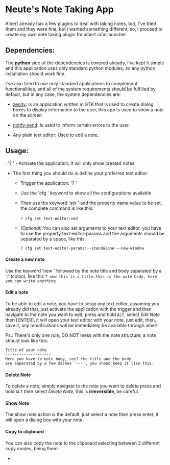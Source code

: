 # Neute's Note Taking App

Albert already has a few plugins to deal with taking notes, but, I've tried them and they were fine, but i wanted something different, so, i proceed to create my own note taking plugin for albert omnilauncher.

## Dependencies:

The **python** side of the dependencies is covered already, I've kept it simple and this application uses only standard python modules, so any python installation should work fine.

I've also tried to use only standard applications to complement functionalities, and all of the system requirements should be fulfilled by default, but in any case, the system dependencies are:

* [zenity](https://help.gnome.org/users/zenity/stable/): Is an application written in GTK that is used to create dialog boxes to display information to the user, this app is used to show a note on the screen

* [notify-send](https://wiki.archlinux.org/title/Desktop_notifications): Is used to inform certain errors to the user.

* Any plain text editor: Used to edit a note.

## Usage:

<trigger>: '? ' - Activate the application, it will only show created notes

* The first thing you should do is define your preferred text editor:
  
  * Trigger the application: '? '
  
  * Use the 'cfg ' keyword to show all the configurations available
  
  * Then use the keyword 'set ' and the property name:value to be set, the complete command is like this:
    
    `? cfg set text-editor:xed `  
  
  * *(Optional)* You can also set arguments to your text editor, you have to use the property text-editor-params and the arguments should be separated by a space, like this:
    
    `? cfg set text-editor-params:--standalone --new-window`

#### Create a new note

Use the keyword 'new ' followed by the note title and body separated by a ':' (colon), like this `? new this is a title:this is the note body, here you can write anything`

#### Edit a note

To be able to edit a note, you have to setup any text editor, assuming you already did that, just activate the application with the trigger and then navigate to the note you want to edit, press and hold `ALT`, select *Edit Note* then [ENTER], it will open your text editor with your note, just edit, then, save it, any modifications will be immediately be available through albert

Ps.: There's only one rule, DO NOT mess with the note structure, a note should look like this:

```
Title of your note
--------------------
Here you have te note body, see? the title and the body 
are separated by a few dashes '---', you shoud keep it like this.
```

#### Delete Note

To delete a note, simply navigate to the note you want to delete press and hold `ALT` then select *Delete Note*, this is **irreversible**, be careful.

#### Show Note

The show note action is the default, just select a note then press enter, it will open a dialog box with your note.

#### Copy to clipboard

You can also copy the note to the clipboard selecting between 3 different copy modes, being them:

* <title>: Copy only the title

* <note>: copy only the note

* <content>: copy the entire note (title, separator, note body) to the clipboard

To Activate them, just `ALT` the selected note and choose what you want.

#### Search

To search just type anything about the note, you can use the title, body, name or id, it has a automatic filter system, just type away

#### Videos

I've made a few videos to better show how to use the plugin:

**Basic usage**

https://youtu.be/cQKBBvCYio8

<iframe width="560" height="315" src="https://www.youtube.com/embed/cQKBBvCYio8" title="YouTube video player" frameborder="0" allow="accelerometer; autoplay; clipboard-write; encrypted-media; gyroscope; picture-in-picture" allowfullscreen></iframe>

**How the search works**

https://youtu.be/jScY688XqUg

<iframe width="560" height="315" src="https://www.youtube.com/embed/jScY688XqUg" title="YouTube video player" frameborder="0" allow="accelerometer; autoplay; clipboard-write; encrypted-media; gyroscope; picture-in-picture" allowfullscreen></iframe>

Hope it helps 👍👍

### Technicalities

The notes are stores at this path: `/home/USERNAME/Documents/notes` and the notes are simple **.txt** files, they are named using the epoch time-stamp format at the time of creation.

> More about that: [Unix time - Wikipedia](https://en.wikipedia.org/wiki/Unix_time)

The **settings.json** file stores your text editor configurations, so, unless you know what you're doing, don't mess with it.

